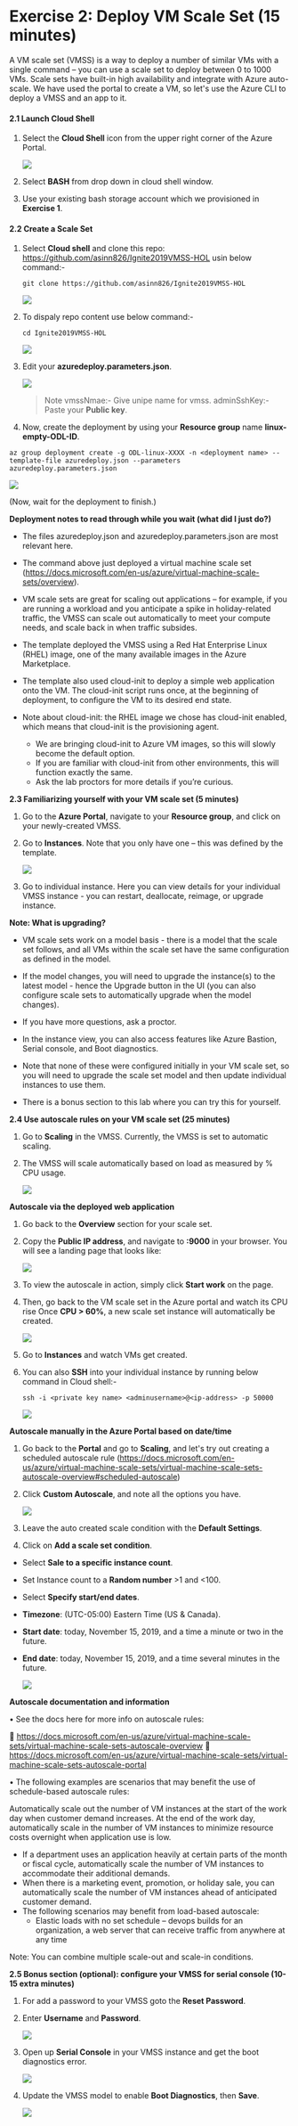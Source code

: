 # Exercise 2: Deploy VM Scale Set (15 minutes)

A VM scale set (VMSS) is a way to deploy a number of similar VMs with a single command – you can use a scale set to deploy between 0 to 1000 VMs. Scale sets have built-in high availability and integrate with Azure auto-scale. We have used the portal to create a VM, so let's use the Azure CLI to deploy a VMSS and an app to it.

#### 2.1 Launch Cloud Shell

1. Select the **Cloud Shell** icon from the upper right corner of the Azure Portal.

   ![](images/azureclisign.png)
   
2. Select **BASH** from drop down in cloud shell window.

3. Use your existing bash storage account which we provisioned in **Exercise 1**.

#### 2.2 Create a Scale Set

1. Select **Cloud shell** and clone this repo: https://github.com/asinn826/Ignite2019VMSS-HOL usin below command:-

       git clone https://github.com/asinn826/Ignite2019VMSS-HOL

   ![](images/github.png)
   
2. To dispaly repo content use below command:-
  
       cd Ignite2019VMSS-HOL
       
   ![](images/gitcontent.png)
   
3. Edit your **azuredeploy.parameters.json**.

   ![](images/editprameter.png)
   
   > Note vmssNmae:- Give unipe name for vmss.
   > adminSshKey:- Paste your **Public key**.
   
4. Now, create the deployment by using your **Resource group** name **linux-empty-ODL-ID**.

``az group deployment create -g ODL-linux-XXXX -n <deployment name> --template-file azuredeploy.json --parameters azuredeploy.parameters.json 
``

   ![](images/deployed.png")
   
(Now, wait for the deployment to finish.)

**Deployment notes to read through while you wait (what did I just do?)**

* The files azuredeploy.json and azuredeploy.parameters.json are most relevant here.

* The command above just deployed a virtual machine scale set (https://docs.microsoft.com/en-us/azure/virtual-machine-scale-sets/overview).

* VM scale sets are great for scaling out applications – for example, if you are running a workload and you anticipate a spike in holiday-related traffic, the VMSS can scale out automatically to meet your compute needs, and scale back in when traffic subsides.
* The template deployed the VMSS using a Red Hat Enterprise Linux (RHEL) image, one of the many available images in the Azure Marketplace.
* The template also used cloud-init to deploy a simple web application onto the VM. The cloud-init script runs once, at the beginning of deployment, to configure the VM to its desired end state.
* Note about cloud-init: the RHEL image we chose has cloud-init enabled, which means that cloud-init is the provisioning agent.
   - We are bringing cloud-init to Azure VM images, so this will slowly become the default option.
   - If you are familiar with cloud-init from other environments, this will function exactly the same.
   - Ask the lab proctors for more details if you’re curious.

**2.3 Familiarizing yourself with your VM scale set (5 minutes)**

1. Go to the **Azure Portal**, navigate to your **Resource group**, and click on your newly-created VMSS.

2. Go to **Instances**. Note that you only have one – this was defined by the template.

   ![](images/scalesetinstances.png)
   
3. Go to individual instance. Here you can view details for your individual VMSS instance - you can restart, deallocate, reimage, or upgrade instance.

**Note: What is upgrading?**

* VM scale sets work on a model basis - there is a model that the scale set follows, and all VMs within the scale set have the same configuration as defined in the model.

* If the model changes, you will need to upgrade the instance(s) to the latest model - hence the Upgrade button in the UI (you can also configure scale sets to automatically upgrade when the model changes).

* If you have more questions, ask a proctor.<br/>

* In the instance view, you can also access features like Azure Bastion, Serial console, and Boot diagnostics.

* Note that none of these were configured initially in your VM scale set, so you will need to upgrade the scale set model and then update individual instances to use them.

* There is a bonus section to this lab where you can try this for yourself.

**2.4 Use autoscale rules on your VM scale set (25 minutes)**

1. Go to **Scaling** in the VMSS. Currently, the VMSS is set to automatic scaling.

2. The VMSS will scale automatically based on load as measured by % CPU usage.

   ![](images/2.png)

**Autoscale via the deployed web application**

1. Go back to the **Overview** section for your scale set.

2. Copy the **Public IP address**, and navigate to **<ip-address>:9000** in your browser. You will see a landing page that looks like:
   
   ![](images/output.png)
   
3. To view the autoscale in action, simply click **Start work** on the page.

4. Then, go back to the VM scale set in the Azure portal and watch its CPU rise Once **CPU > 60%**, a new scale set instance will automatically be created.

   ![](images/3.png)
   
5. Go to **Instances** and watch VMs get created.

6. You can also **SSH** into your individual instance by running below command in Cloud shell:-
  
       ssh -i <private key name> <adminusername>@<ip-address> -p 50000
 
   ![](images/ssh.png)

**Autoscale manually in the Azure Portal based on date/time**

1. Go back to the **Portal** and go to **Scaling**, and let's try out creating a scheduled autoscale rule (https://docs.microsoft.com/en-us/azure/virtual-machine-scale-sets/virtual-machine-scale-sets-autoscale-overview#scheduled-autoscale)

2. Click **Custom Autoscale**, and note all the options you have.

   ![](images/4.png)
3. Leave the auto created scale condition with the **Default Settings**.

4. Click on **Add a scale set condition**.

- Select **Sale to a specific instance count**.

- Set Instance count to a **Random number** >1 and <100.

- Select **Specify start/end dates**.

- **Timezone**: (UTC-05:00) Eastern Time (US & Canada).

- **Start date**: today, November 15, 2019, and a time a minute or two in the future.

- **End date**: today, November 15, 2019, and a time several minutes in the future.

  ![](images/5.png)

**Autoscale documentation and information**

•	See the docs here for more info on autoscale rules: 

	https://docs.microsoft.com/en-us/azure/virtual-machine-scale-sets/virtual-machine-scale-sets-autoscale-overview
	https://docs.microsoft.com/en-us/azure/virtual-machine-scale-sets/virtual-machine-scale-sets-autoscale-portal

•	The following examples are scenarios that may benefit the use of schedule-based autoscale rules:

Automatically scale out the number of VM instances at the start of the work day when customer demand increases. At the end of the work day, automatically scale in the number of VM instances to minimize resource costs overnight when application use is low.
* If a department uses an application heavily at certain parts of the month or fiscal cycle, automatically scale the number of VM instances to accommodate their additional demands.
* When there is a marketing event, promotion, or holiday sale, you can automatically scale the number of VM instances ahead of anticipated customer demand.
* The following scenarios may benefit from load-based autoscale:
   - Elastic loads with no set schedule – devops builds for an organization, a web server that can receive traffic from anywhere at any time
   
 Note: You can combine multiple scale-out and scale-in conditions.

**2.5 Bonus section (optional): configure your VMSS for serial console (10-15 extra minutes)**

1. For add a password to your VMSS goto the **Reset Password**.

2. Enter **Username** and **Password**.

   ![](images/resetscalinstances.png)
   
3. Open up **Serial Console** in your VMSS instance and get the boot diagnostics error.

   ![](images/6.png)
   
4. Update the VMSS model to enable **Boot Diagnostics**, then **Save**.

   ![](images/7.png)

 


